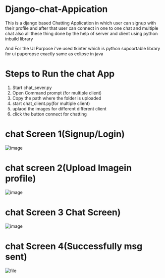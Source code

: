 # Django-chat-Appication
This is a django based Chatting Application in which user can signup with their profile and after that user can connect in one to one chat and multiple chat also 
all these thing done by the help of server and client using python inbuild library

And For the UI Purpose i've used tkinter which is python supoortable library for ui puperopse exactly same as eclipse in java

# Steps to Run the chat App
1. Start chat_sever.py
2. Open Command prompt (for multiple client)
3. Copy the path where the folder is uploaded
4. start chat_client.py(for multiple client)
5. uplaod the images for different different client
6. click the button connect for chatting

# chat Screen 1(Signup/Login)
![image](https://user-images.githubusercontent.com/85015174/194266186-44a1f2b9-72da-4084-801e-56e67629bf2f.png)

# chat screen 2(Upload Imagein profile)
![image](https://user-images.githubusercontent.com/85015174/194266416-36f01398-2b9e-40cc-91e9-42a14a481737.png)

# chat Screen 3 Chat Screen)
![image](https://user-images.githubusercontent.com/85015174/194271149-9058cff0-a652-4250-8232-9a0e31529cab.png)

# chat Screen 4(Successfully msg sent)
![file](https://user-images.githubusercontent.com/85015174/194273264-b5212dd2-a0a8-4a53-a964-cd55dd338bf9.png)



